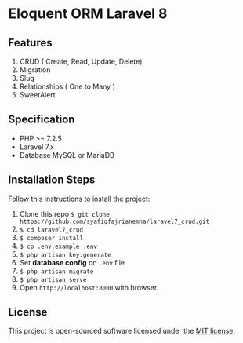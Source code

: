 # Eloquent ORM Laravel 8

## Features
1. CRUD ( Create, Read, Update, Delete)
2. Migration
3. Slug
4. Relationships ( One to Many )
5. SweetAlert

## Specification
- PHP >= 7.2.5
- Laravel 7.x
- Database MySQL or MariaDB


## Installation Steps

Follow this instructions to install the project:

1. Clone this repo
    `$ git clone https://github.com/syafiqfajrianemha/laravel7_crud.git`
2. `$ cd laravel7_crud`
3. `$ composer install`
4. `$ cp .env.example .env`
5. `$ php artisan key:generate`
6. Set **database config** on `.env` file
7. `$ php artisan migrate`
8. `$ php artisan serve`
9. Open `http://localhost:8000` with browser.

## License

This project is open-sourced software licensed under the [MIT license](LICENSE).
